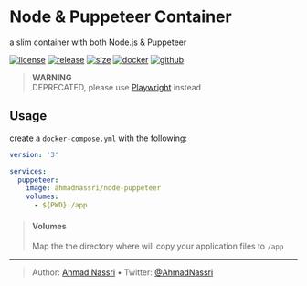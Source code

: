 # Node & Puppeteer Container

a slim container with both Node.js & Puppeteer

[![license][license-img]][license-url]
[![release][release-img]][release-url]
[![size][size-img]][size-url]
[![docker][docker-img]][docker-url]
[![github][github-img]][github-url]

> **WARNING**  
> DEPRECATED, please use [Playwright][] instead

## Usage

create a `docker-compose.yml` with the following:

``` yaml
version: '3'

services:
  puppeteer:
    image: ahmadnassri/node-puppeteer
    volumes:
      - ${PWD}:/app
```

> #### Volumes
>
> Map the the directory where will copy your application files to `/app`

  [Playwright]: https://playwright.dev/

----
> Author: [Ahmad Nassri](https://www.ahmadnassri.com/) &bull;
> Twitter: [@AhmadNassri](https://twitter.com/AhmadNassri)

[license-url]: LICENSE
[license-img]: https://badgen.net/github/license/ahmadnassri/docker-node-puppeteer

[release-url]: https://github.com/ahmadnassri/docker-node-puppeteer/releases
[release-img]: https://badgen.net/github/release/ahmadnassri/docker-node-puppeteer

[size-url]: https://hub.docker.com/r/ahmadnassri/node-puppeteer
[size-img]: https://badgen.net/docker/size/ahmadnassri/node-puppeteer?label=image%20size

[docker-url]: https://hub.docker.com/r/ahmadnassri/node-puppeteer
[docker-img]: https://badgen.net/badge/icon/docker%20hub?icon=docker&label

[github-url]: https://github.com/users/ahmadnassri/packages/container/package/node-puppeteer
[github-img]: https://badgen.net/badge/icon/github%20registry?icon=github&label
